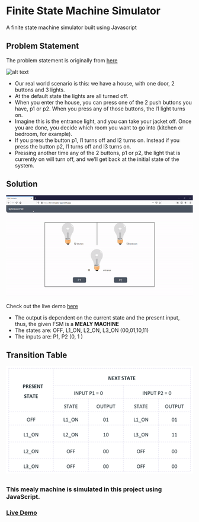 # Finite State Machine Simulator

A finite state machine simulator built using Javascript


## Problem Statement

The problem statement is originally from [here](https://flaviocopes.com/finite-state-machines/#:~:text=Our%20real%20world%20scenario%20is,the%20l1%20light%20turns%20on.)


<img src="https://flaviocopes.com/finite-state-machines/lights.jpg" alt="alt text" width="500" height="400">

-   Our real world scenario is this: we have a house, with one door, 2 buttons and 3 lights.
-   At the default state the lights are all turned off.
-   When you enter the house, you can press one of the 2 push buttons you have, p1 or p2. When you press any of those buttons, the l1 light turns on.
-   Imagine this is the entrance light, and you can take your jacket off. Once you are done, you decide which room you want to go into (kitchen or bedroom, for example).
-   If you press the button p1, l1 turns off and l2 turns on. Instead if you press the button p2, l1 turns off and l3 turns on.
-   Pressing another time any of the 2 buttons, p1 or p2, the light that is currently on will turn off, and we’ll get back at the initial state of the system.

## Solution

![output gif](./images/outputdemo.gif)

Check out the live demo [here](https://fsm-simulator-app.netlify.app/)
-   The output is dependent on the current state and the present input, thus, the given FSM is a **MEALY MACHINE**
-   The states are: OFF, L1_ON, L2_ON, L3_ON (00,01,10,11)
-   The inputs are: P1, P2 (0, 1 )


## Transition Table

![transition table](./images/transitiontable.png)


## 

### This mealy machine is simulated in this project using JavaScript. 
### [Live Demo](https://fsm-simulator-app.netlify.app/)
